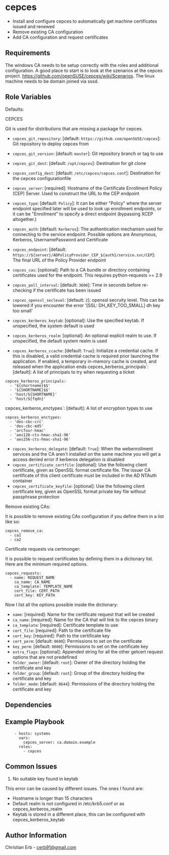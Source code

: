cepces
=========
* Install and configure cepces to automatically get machine certificates issued and renewed
* Remove existing CA configuration
* Add CA configuration and request certificates

Requirements
------------
The windows CA needs to be setup correctly with the roles and additional configuration. A good place to start is to look at the szenarios at the cepces project. https://github.com/openSUSE/cepces/wiki/Scenarios.
The linux machine needs to be domain joined via sssd.

Role Variables
--------------
Defaults:

CEPCES

Git is used for distributions that are missing a package for cepces.
- `cepces_git_repository`: [default: `https://github.com/openSUSE/cepces`]: Git repository to deploy cepces from
- `cepces_git_version`: [default: `master`]: Git repository branch or tag to use
- `cepces_git_dest`: [default: `/opt/cepces`]: Destination for git clone

- `cepces_config_dest`: [default: `/etc/cepces/cepces.conf`]: Destination for the cepces configurationfile
- `cepces_server`: [required]: Hostname of the Certificate Enrollment Policy (CEP) Server. Used to construct the URL to the CEP endpoint
- `cepces_type`: [default: `Policy`]:  It can be either "Policy" where the server endpoint specified later will be used to look up enrollment endpoints, or it can be "Enrollment" to specify a direct endpoint (bypassing XCEP altogether.)
- `cepces_auth`: [default: `Kerberos`]: The authentication mechanism used for connecting to the service endpoint. Possible options are Anonymous, Kerberos, UsernamePassword and Certificate
- `cepces_endpoint`: [default: `https://${server}/ADPolicyProvider_CEP_${auth}/service.svc/CEP`]: The final URL of the Policy Provider endpoint
- `cepces_cas`: [optional]: Path to a CA bundle or directory containing certificates used for the endpoint. This requires python-requests >= 2.9
- `cepces_poll_interval`: [default: `3600`]: Time in seconds before re-checking if the certificate has been issued
- `cepces_openssl_seclevel`: [default: `2`]: openssl secruity level. This can be lowered if you encounter the error '[SSL: DH_KEY_TOO_SMALL] dh key too small'
- `cepces_kerberos_keytab`: [optional]: Use the specified keytab. If unspecified, the system default is used
- `cepces_kerberos_realm`: [optional]: An optional explicit realm to use. If unspecified, the default system realm is used
- `cepces_kerberos_ccache`: [default: `True`]: Initialize a credential cache. If this is disabled, a valid credential cache is required prior launching the application. If enabled, a temporary in-memory cache is created, and released when the application ends
cepces_kerberos_principals`: [default]: A list of principals to try when requesting a ticket 
```
cepces_kerberos_principals:
  - '${shortname}$$'
  - '${SHORTNAME}$$'
  - 'host/${SHORTNAME}'
  - 'host/${fqdn}'
```
cepces_kerberos_enctypes`: [default]: A list of encryption types to use
```
cepces_kerberos_enctypes:
  - 'des-cbc-crc'
  - 'des-cbc-md5'
  - 'arcfour-hmac'
  - 'aes128-cts-hmac-sha1-96'
  - 'aes256-cts-hmac-sha1-96'
```
- `cepces_kerberos_delegate`: [default: `True`]: When the webenrollment services and the CA aren't installed on the same machine you will get a access denied error if kerberos delegation is disabled
- `cepces_certificate_certfile`: [optional]: Use the following client certificate, given as OpenSSL format certificate file. The issuer CA certificate of this client certificate must be included in the AD NTAuth container
- `cepces_certificate_keyfile`: [optional]: Use the following client certificate key, given as OpenSSL format private key file without passphrase protection

Remove existing CAs:

It is possible to remove existing CAs configuration if you define them in a list like so:
```
cepces_remove_ca:
  - ca1
  - ca2
```

Certificate requests via certmonger:

It is possible to request certificates by defining them in a dictionary list. Here are the minimum required options.
```
cepces_requests:
  - name: REQUEST_NAME
    ca_name: CA_NAME
    ca_template: TEMPLATE_NAME
    cert_file: CERT_PATH
    cert_key: KEY_PATH
```
Now I list all the options possible inside the dictionary:
- `name`: [required]: Name for the certificate request that will be created
- `ca_name`: [required]: Name for the CA that will link to the cepces binary
- `ca_template`: [required]: Certificate template to use
- `cert_file`: [required]: Path to the certificate file
- `cert_key`: [required]: Path to the certificate key
- `cert_perm`: [default: `0600`]: Permissions to set on the certificate
- `key_perm`: [default: `0600`]: Permissions to set on the certificate key
- `extra_flags`: [optional]: Appended string for all the other getcert request options that are not predefined 
- `folder_owner`: [default: `root`]: Owner of the directory holding the certificate and key
- `folder_group`: [default: `root`]: Group of the directory holding the certificate and key
- `folder_mode`: [default: `0644`]: Permissions of the directory holding the certificate and key


Dependencies
------------

Example Playbook
----------------
```
    - hosts: systems
      vars:
        cepces_server: ca.domain.example
      roles:
        - cepces
```

Common Issues
-------------
1. No suitable key found in keytab

This error can be caused by different issues. The ones I found are:
- Hostname is longer than 15 characters
- Default realm is not configured in /etc/krb5.conf or as cepces_kerberos_realm
- Keytab is stored in a different place, this can be configured with cepces_kerberos_keytab

Author Information
------------------

Christian Erb - cerb91@gmail.com
